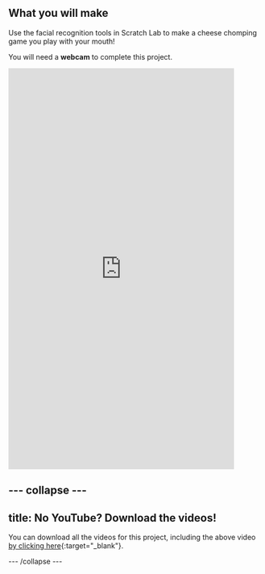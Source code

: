 ## What you will make

Use the facial recognition tools in Scratch Lab to make a cheese chomping game you play with your mouth! 

You will need a **webcam** to complete this project.

<html>
    <iframe style="max-width: 448px;" width="100%" height="796" src="https://www.youtube.com/embed/TaUfivQVgZQ?rel=0&cc_load_policy=1" frameborder="0" allow="accelerometer; autoplay; clipboard-write; encrypted-media; gyroscope; picture-in-picture; web-share" referrerpolicy="strict-origin-when-cross-origin" allowfullscreen>
    </iframe>    
</html>

--- collapse ---
---
title: No YouTube? Download the videos!
---

You can download all the videos for this project, including the above video [by clicking here](https://rpf.io/p/en/chomp-the-cheese-go){:target="_blank"}. 


--- /collapse ---